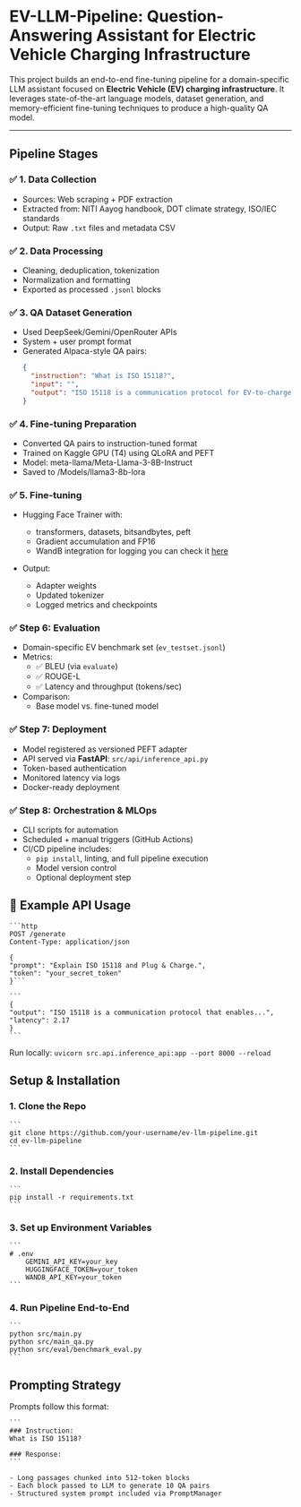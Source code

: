 #  EV-LLM-Pipeline: Question-Answering Assistant for Electric Vehicle Charging Infrastructure

This project builds an end-to-end fine-tuning pipeline for a domain-specific LLM assistant focused on **Electric Vehicle (EV) charging infrastructure**. It leverages state-of-the-art language models, dataset generation, and memory-efficient fine-tuning techniques to produce a high-quality QA model.

---



## Pipeline Stages 

### ✅ 1. Data Collection
- Sources: Web scraping + PDF extraction
- Extracted from: NITI Aayog handbook, DOT climate strategy, ISO/IEC standards
- Output: Raw `.txt` files and metadata CSV

### ✅ 2. Data Processing
- Cleaning, deduplication, tokenization
- Normalization and formatting
- Exported as processed `.jsonl` blocks

### ✅ 3. QA Dataset Generation
- Used DeepSeek/Gemini/OpenRouter APIs
- System + user prompt format
- Generated Alpaca-style QA pairs:
  ```json
  {
    "instruction": "What is ISO 15118?",
    "input": "",
    "output": "ISO 15118 is a communication protocol for EV-to-charger interoperability..."
  }

### ✅ 4. Fine-tuning Preparation
- Converted QA pairs to instruction-tuned format
- Trained on Kaggle GPU (T4) using QLoRA and PEFT
- Model: meta-llama/Meta-Llama-3-8B-Instruct
- Saved to /Models/llama3-8b-lora

### ✅ 5. Fine-tuning
- Hugging Face Trainer with:
    - transformers, datasets, bitsandbytes, peft
    - Gradient accumulation and FP16
    - WandB integration for logging you can check it [here](https://wandb.ai/salmawaleed303-arab-academy-for-science-technology-marit/huggingface/runs/p4i7oaxz?nw=nwusersalmawaleed303)

- Output:
    - Adapter weights
    - Updated tokenizer
    - Logged metrics and checkpoints

### ✅ Step 6: Evaluation
- Domain-specific EV benchmark set (`ev_testset.jsonl`)
- Metrics:
  - ✅ BLEU (via `evaluate`)
  - ✅ ROUGE-L
  - ✅ Latency and throughput (tokens/sec)
- Comparison:
  - Base model vs. fine-tuned model

### ✅ Step 7: Deployment
- Model registered as versioned PEFT adapter
- API served via **FastAPI**: `src/api/inference_api.py`
- Token-based authentication
- Monitored latency via logs
- Docker-ready deployment

### ✅ Step 8: Orchestration & MLOps
- CLI scripts for automation
- Scheduled + manual triggers (GitHub Actions)
- CI/CD pipeline includes:
  - `pip install`, linting, and full pipeline execution
  - Model version control
  - Optional deployment step
## 🧪 Example API Usage

    ```http
    POST /generate
    Content-Type: application/json

    {
    "prompt": "Explain ISO 15118 and Plug & Charge.",
    "token": "your_secret_token"
    }```

    ```
    {
    "output": "ISO 15118 is a communication protocol that enables...",
    "latency": 2.17
    }
    ```
Run locally:
    ```
    uvicorn src.api.inference_api:app --port 8000 --reload
    ```
## Setup & Installation

### 1. Clone the Repo
    ```
    git clone https://github.com/your-username/ev-llm-pipeline.git
    cd ev-llm-pipeline
    ```
### 2. Install Dependencies
    ```
    pip install -r requirements.txt
    ```

### 3. Set up Environment Variables
    ```
    # .env
        GEMINI_API_KEY=your_key
        HUGGINGFACE_TOKEN=your_token
        WANDB_API_KEY=your_token
    ```
### 4. Run Pipeline End-to-End
    ```
    python src/main.py
    python src/main_qa.py
    python src/eval/benchmark_eval.py
    ```

## Prompting Strategy
Prompts follow this format:

    ```
    ### Instruction:
    What is ISO 15118?

    ### Response:
    ```

    - Long passages chunked into 512-token blocks
    - Each block passed to LLM to generate 10 QA pairs
    - Structured system prompt included via PromptManager




